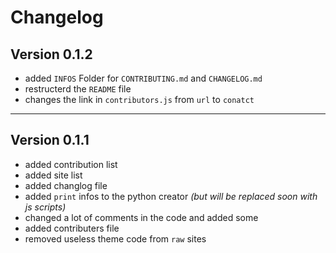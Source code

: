 # Changelog

## Version 0.1.2

- added `INFOS` Folder for `CONTRIBUTING.md` and `CHANGELOG.md`
- restructerd the `README` file
- changes the link in `contributors.js` from `url` to `conatct`

---

## Version 0.1.1

- added contribution list
- added site list
- added changlog file
- added `print` infos to the python creator *(but will be replaced soon
with js scripts)*
- changed a lot of comments in the code and added some
- added contributers file
- removed useless theme code from `raw` sites
